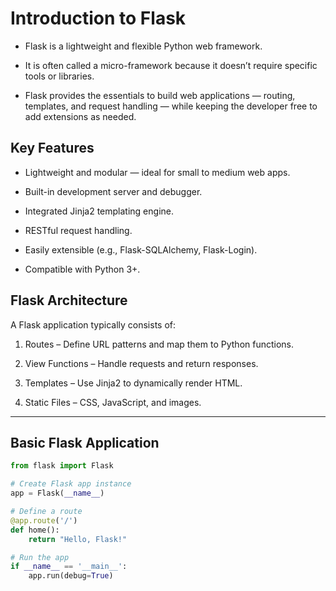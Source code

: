 # Introduction to Flask

- Flask is a lightweight and flexible Python web framework.

- It is often called a micro-framework because it doesn’t require specific tools or libraries.

- Flask provides the essentials to build web applications — routing, templates, and request handling — while keeping the developer free to add extensions as needed.


## Key Features

- Lightweight and modular — ideal for small to medium web apps.

- Built-in development server and debugger.

- Integrated Jinja2 templating engine.

- RESTful request handling.

- Easily extensible (e.g., Flask-SQLAlchemy, Flask-Login).

- Compatible with Python 3+.


## Flask Architecture

A Flask application typically consists of:

1. Routes – Define URL patterns and map them to Python functions.

2. View Functions – Handle requests and return responses.

3. Templates – Use Jinja2 to dynamically render HTML.

4. Static Files – CSS, JavaScript, and images.


---

## Basic Flask Application

```python
from flask import Flask

# Create Flask app instance
app = Flask(__name__)

# Define a route
@app.route('/')
def home():
    return "Hello, Flask!"

# Run the app
if __name__ == '__main__':
    app.run(debug=True)
```
